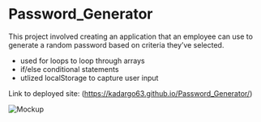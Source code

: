# Password_Generator

This project involved creating an application that an employee can use to generate a random password based on criteria they’ve selected.

- used for loops to loop through arrays
- if/else conditional statements
- utlized localStorage to capture user input

Link to deployed site: (https://kadargo63.github.io/Password_Generator/)

![Mockup](https://user-images.githubusercontent.com/88639772/133004577-435c52bc-bb67-4c17-ba75-9a238a3a79d9.png)

